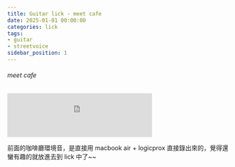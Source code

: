 ```yaml
---
title: Guitar lick - meet cafe
date: 2025-01-01 00:00:00
categories: lick
tags:
- guitar
- streetvoice
sidebar_position: 1
---
```


###### meet cafe

<iframe src="https://streetvoice.com/music/embed/?id=746640" width="330" height="100" frameborder="0" marginheight="0" marginwidth="0" scrolling="no"></iframe>


前面的咖啡廳環境音，是直接用 macbook air + logicprox 直接錄出來的，覺得還蠻有趣的就放進去到 lick 中了~~